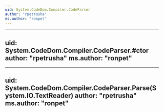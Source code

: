 ```yaml
---
uid: System.CodeDom.Compiler.CodeParser
author: "rpetrusha"
ms.author: "ronpet"
---
```


---
uid: System.CodeDom.Compiler.CodeParser.#ctor
author: "rpetrusha"
ms.author: "ronpet"
---

---
uid: System.CodeDom.Compiler.CodeParser.Parse(System.IO.TextReader)
author: "rpetrusha"
ms.author: "ronpet"
---
